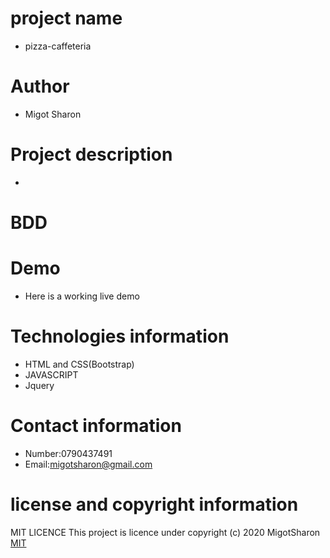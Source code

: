 # project name
* pizza-caffeteria

# Author
* Migot Sharon
 
# Project description
* 


# BDD




# Demo
* Here is a working live demo




# Technologies information
* HTML and CSS(Bootstrap)
* JAVASCRIPT
* Jquery

# Contact information
* Number:0790437491
* Email:migotsharon@gmail.com

# license and copyright information
MIT LICENCE</a>
This  project is licence under <a href="https://opensource.org/licenses/MIT"></a>
copyright (c) 2020 MigotSharon
[MIT](https://github.com/MigotSharon/piza-caffeteria/blob/master/LICENSE)



